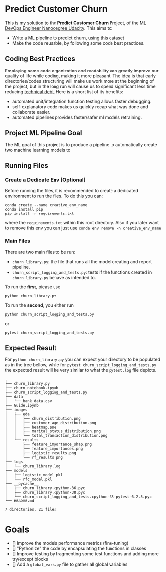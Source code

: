 # Predict Customer Churn

This is my solution to the **Predict Customer Churn** Project, of the [ML DevOps Engineer Nanodegree Udacity](https://www.udacity.com/course/machine-learning-dev-ops-engineer-nanodegree--nd0821). This aims to:

- Write a ML pipeline to predict churn, using [this](https://www.kaggle.com/sakshigoyal7/credit-card-customers/code) dataset
- Make the code reusable, by following some code best practices.

## Coding Best Practices

Employing some code organization and readability can greatly improve our quality of life while coding, making it more pleasant. The idea is that early directories/codes structuring will make us work more at the beginning of the project, but in the long run will cause us to spend significant less time reducing [technical debt](https://www.productplan.com/glossary/technical-debt/). Here is a short list of its benefits:

- automated unit/integration function testing allows faster debugging.
- self-explanatory code makes us quickly recap what was done and collaborate easier.
- automated pipelines provides faster/safer ml models retraining. 

## Project ML Pipeline Goal

The ML goal of this project is to produce a pipeline to automatically create two machine learning models to 

## Running Files

### Create a Dedicate Env [Optional]

Before running the files, it is recommended to create a dedicated environment to run the files. To do this you can:

```
conda create --name creative_env_name
conda install pip
pip install -r requirements.txt
```

where the `requirements.txt` within this root directory. Also if you later want to remove this env you can just use `conda env remove -n creative_env_name`

### Main Files

There are two main files to be run: 

- `churn_library.py`: the file that runs all the model creating and report pipeline.
- `churn_script_logging_and_tests.py`: tests if the functions created in `churn_library.py` behave as intended to.

To run the **first**, please use

```
python churn_library.py
```

To run the **second**, you either run

```
python churn_script_logging_and_tests.py
```

or 

```
pytest churn_script_logging_and_tests.py
```

## Expected Result

For `python churn_library.py` you can expect your directory to be populated as in the tree bellow, while for `pytest churn_script_logging_and_tests.py` the expected result will be very similar to what the `pytest.log` file depicts.

```
.
├── churn_library.py
├── churn_notebook.ipynb
├── churn_script_logging_and_tests.py
├── data
│   └── bank_data.csv
├── Guide.ipynb
├── images
│   ├── eda
│   │   ├── churn_distribution.png
│   │   ├── customer_age_distribution.png
│   │   ├── heatmap.png
│   │   ├── marital_status_distribution.png
│   │   └── total_transaction_distribution.png
│   └── results
│       ├── feature_importance_shap.png
│       ├── feature_importances.png
│       ├── logistic_results.png
│       └── rf_results.png
├── logs
│   └── churn_library.log
├── models
│   ├── logistic_model.pkl
│   └── rfc_model.pkl
├── __pycache__
│   ├── churn_library.cpython-36.pyc
│   ├── churn_library.cpython-38.pyc
│   └── churn_script_logging_and_tests.cpython-38-pytest-6.2.5.pyc
└── README.md

7 directories, 21 files
```


# Goals

- [] Improve the models performance metrics (fine-tuning)
- [] "Pythonize" the code by encapsulating the functions in classes
- [] Improve testing by fragmenting some test functions and adding more try/except blocks
- [] Add a `global_vars.py` file to gather all global variables
